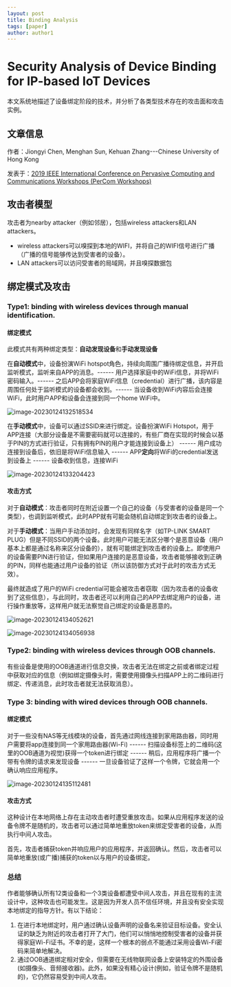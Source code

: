 ```yaml
---
layout: post
title: Binding Analysis
tags: [paper]
author: author1
---
```




# Security Analysis of Device Binding for IP-based IoT Devices

本文系统地描述了设备绑定阶段的技术，并分析了各类型技术存在的攻击面和攻击实例。

## 文章信息

作者：Jiongyi Chen, Menghan Sun, Kehuan Zhang---Chinese University of Hong Kong

发表于：[2019 IEEE International Conference on Pervasive Computing and Communications Workshops (PerCom Workshops)](http://ieeexplore.ieee.org/xpl/conhome/8718765/proceeding)



## 攻击者模型

攻击者为nearby attacker（例如邻居），包括wireless attackers和LAN attackers。

* wireless attackers可以嗅探到本地的WIFI，并将自己的WIFI信号进行广播（广播的信号能够传达到受害者的设备）。
* LAN attackers可以访问受害者的局域网，并且嗅探数据包



## 绑定模式及攻击

### Type1: binding with wireless devices through manual identification.

#### 绑定模式

此模式共有两种绑定类型：**自动发现设备**和**手动发现设备**

在**自动模式**中，设备扮演WiFi hotspot角色，持续向周围广播待绑定信息，并开启监听模式，监听来自APP的消息。------ 用户选择家庭中的WiFi信息，并将WiFi密码输入。------ 之后APP会将家庭WiFi信息（credential）进行广播，该内容是周围任何处于监听模式的设备都会收到。------ 当设备收到WiFi内容后会连接WiFi，此时用户APP和设备会连接到同一个home WiFi中。

![image-20230124132518534](../Images/image-20230124132518534.png)

在**手动模式**中，设备可以通过SSID来进行绑定。设备扮演WiFi Hotspot，用于APP连接（大部分设备是不需要密码就可以连接的，有些厂商在实现的时候会以基于PIN的方式进行验证，只有拥有PIN的用户才能连接到设备上） ------ 用户成功连接到设备后，依旧是将WiFi信息输入 ------ APP**定向**将WiFi的credential发送到设备上 ------ 设备收到信息，连接WiFi

![image-20230124133204423](../Images/image-20230124133204423.png)

#### 攻击方式

对于**自动模式**：攻击者同时在附近设置一个自己的设备（与受害者的设备是同一个类型），也调到监听模式，此时APP就有可能会随机自动绑定到攻击者的设备上。

对于**手动模式**：当用户手动添加时，会发现有同样名字（如TP-LINK SMART PLUG）但是不同SSID的两个设备。此时用户可能无法区分哪个是恶意设备（用户基本上都是通过名称来区分设备的），就有可能绑定到攻击者的设备上。即使用户的设备需要PIN进行验证，但如果用户连接的是恶意设备，攻击者能够接收到正确的PIN，同样也能通过用户设备的验证（所以该防御方式对于此时的攻击方式无效）。

最终就造成了用户的WiFi credential可能会被攻击者窃取（因为攻击者的设备收到了这些信息），与此同时，攻击者还可以利用自己的APP去绑定用户的设备，进行操作重放等，这样用户就无法察觉自己绑定的设备是恶意的。

![image-20230124134052621](../Images/image-20230124134052621.png)

![image-20230124134056938](../Images/image-20230124134056938.png)



### Type2: binding with wireless devices through OOB channels.

有些设备是使用的OOB通道进行信息交换，攻击者无法在绑定之前或者绑定过程中获取对应的信息（例如绑定摄像头时，需要使用摄像头扫描APP上的二维码进行绑定、传递消息，此时攻击者就无法获取消息）。



### Type 3: binding with wired devices through OOB channels.

#### 绑定模式

对于一些没有NAS等无线模块的设备，首先通过网线连接到家用路由器，同时用户需要将app连接到同一个家用路由器(Wi-Fi) ------ 扫描设备标签上的二维码(这里的OOB通道为视觉)获得一个token进行绑定 ------ 稍后，应用程序将广播一个带有令牌的请求来发现设备 ------ 一旦设备验证了这样一个令牌，它就会用一个确认响应应用程序。

![image-20230124135112481](../Images/image-20230124135112481.png)

#### 攻击方式

这种设计在本地网络上存在主动攻击者时遭受重放攻击。如果从应用程序发送的设备令牌不是随机的，攻击者可以通过简单地重放token来绑定受害者的设备，从而执行中间人攻击。

首先，攻击者捕获token并响应用户的应用程序，并返回确认。然后，攻击者可以简单地重放(或广播)捕获的token以与用户的设备绑定。

### 总结

作者能够确认所有12类设备和一个3类设备都遭受中间人攻击，并且在现有的主流设计中，这种攻击也可能发生。这是因为开发人员不信任环境，并且没有安全实现本地绑定的指导方针。有以下结论：

1. 在进行本地绑定时，用户通过确认设备声明的设备名来验证目标设备。安全认证的缺乏为附近的攻击者打开了大门，他们可以悄悄地控制受害者的设备并获得家庭Wi-Fi证书。不幸的是，这样一个根本的弱点不能通过采用设备Wi-Fi密码来简单地解决。
2. 通过OOB通道绑定相对安全，但需要在无线物联网设备上安装特定的外围设备(如摄像头、音频接收器)。此外，如果没有精心设计(例如，验证令牌不是随机的)，它仍然容易受到中间人攻击。